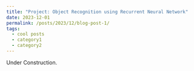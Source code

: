 ```yaml
---
title: "Project: Object Recognition using Recurrent Neural Network"
date: 2023-12-01
permalink: /posts/2023/12/blog-post-1/
tags:
  - cool posts
  - category1
  - category2
---
```


Under Construction.
